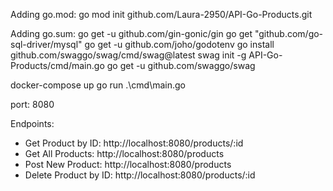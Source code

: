 
Adding go.mod:
go mod init github.com/Laura-2950/API-Go-Products.git

Adding go.sum:
go get -u github.com/gin-gonic/gin
go get "github.com/go-sql-driver/mysql"
go get -u github.com/joho/godotenv
go install github.com/swaggo/swag/cmd/swag@latest
swag init -g API-Go-Products/cmd/main.go
go get -u github.com/swaggo/swag




docker-compose up
go run .\cmd\main.go


port: 8080

Endpoints:
- Get Product by ID: http://localhost:8080/products/:id
- Get All Products: http://localhost:8080/products
- Post New Product: http://localhost:8080/products
- Delete Product by ID: http://localhost:8080/products/:id
